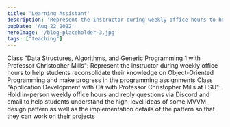 ```yaml
---
title: 'Learning Assistant'
description: 'Represent the instructor during weekly office hours to help students reconsolidate their programming knowledge and make progress in the assignments'
pubDate: 'Aug 22 2022'
heroImage: '/blog-placeholder-3.jpg'
tags: ["teaching"]
---
```


Class "Data Structures, Algorithms, and Generic Programming 1 with Professor Christopher Mills": Represent the instructor during weekly office hours to help students reconsolidate their knowledge on Object-Oriented Programming and make progress in the programming assignments
Class "Application Development with C# with Professor Christopher Mills at FSU": Hold in-person weekly office hours and reply questions via Discord and email to help students understand the high-level ideas of some MVVM design pattern as well as the implementation details of the pattern so that they can work on their projects
